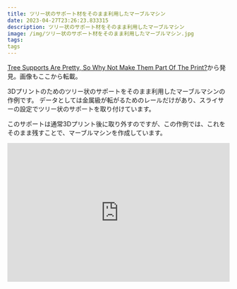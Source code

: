 ```yaml
---
title: ツリー状のサポート材をそのまま利用したマーブルマシン
date: 2023-04-27T23:26:23.833315
description: ツリー状のサポート材をそのまま利用したマーブルマシン
image: /img/ツリー状のサポート材をそのまま利用したマーブルマシン.jpg
tags:
tags
---
```

[Tree Supports Are Pretty, So Why Not Make Them Part Of The Print?](https://hackaday.com/2023/04/10/tree-supports-are-pretty-so-why-not-make-them-part-of-the-print/)から発見。画像もここから転載。

3Dプリントのためのツリー状のサポートをそのまま利用したマーブルマシンの作例です。
データとしては金属級が転がるためのレールだけがあり、スライサーの設定でツリー状のサポートを取り付けています。

このサポートは通常3Dプリント後に取り外すのですが、この作例では、これをそのまま残すことで、マーブルマシンを作成しています。

<iframe width="100%" height="315" src="https://www.youtube.com/embed/-zLj6_tX5aY" title="YouTube video player" frameborder="0" allow="accelerometer; autoplay; clipboard-write; encrypted-media; gyroscope; picture-in-picture" allowfullscreen></iframe>

